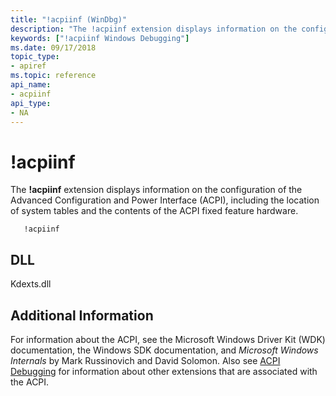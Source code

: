 ```yaml
---
title: "!acpiinf (WinDbg)"
description: "The !acpiinf extension displays information on the configuration of the ACPI, including system tables and the contents of the ACPI fixed feature hardware."
keywords: ["!acpiinf Windows Debugging"]
ms.date: 09/17/2018
topic_type:
- apiref
ms.topic: reference
api_name:
- acpiinf
api_type:
- NA
---
```


# !acpiinf

The **!acpiinf** extension displays information on the configuration of the Advanced Configuration and Power Interface (ACPI), including the location of system tables and the contents of the ACPI fixed feature hardware.

```dbgcmd
   !acpiinf
```

## DLL

Kdexts.dll


## Additional Information

For information about the ACPI, see the Microsoft Windows Driver Kit (WDK) documentation, the Windows SDK documentation, and *Microsoft Windows Internals* by Mark Russinovich and David Solomon.  Also see [ACPI Debugging](../debugger/acpi-debugging.md) for information about other extensions that are associated with the ACPI.

 